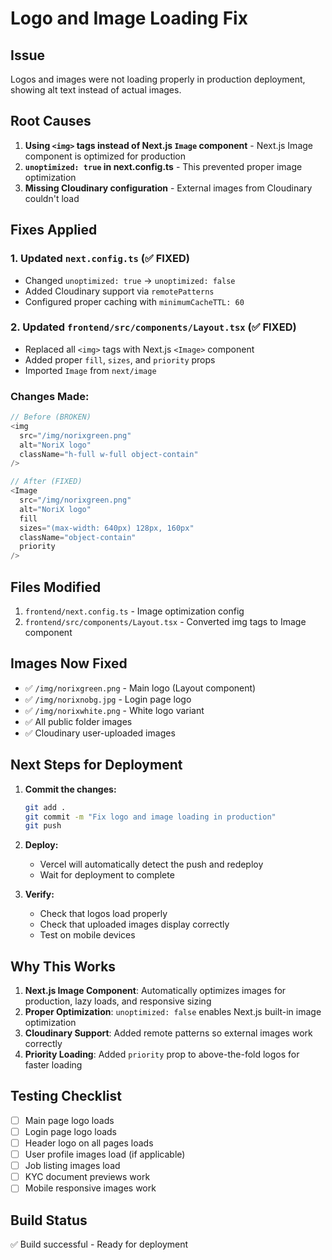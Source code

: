 # Logo and Image Loading Fix

## Issue
Logos and images were not loading properly in production deployment, showing alt text instead of actual images.

## Root Causes
1. **Using `<img>` tags instead of Next.js `Image` component** - Next.js Image component is optimized for production
2. **`unoptimized: true` in next.config.ts** - This prevented proper image optimization
3. **Missing Cloudinary configuration** - External images from Cloudinary couldn't load

## Fixes Applied

### 1. Updated `next.config.ts` (✅ FIXED)
- Changed `unoptimized: true` → `unoptimized: false`
- Added Cloudinary support via `remotePatterns`
- Configured proper caching with `minimumCacheTTL: 60`

### 2. Updated `frontend/src/components/Layout.tsx` (✅ FIXED)
- Replaced all `<img>` tags with Next.js `<Image>` component
- Added proper `fill`, `sizes`, and `priority` props
- Imported `Image` from `next/image`

### Changes Made:
```typescript
// Before (BROKEN)
<img
  src="/img/norixgreen.png"
  alt="NoriX logo"
  className="h-full w-full object-contain"
/>

// After (FIXED)
<Image
  src="/img/norixgreen.png"
  alt="NoriX logo"
  fill
  sizes="(max-width: 640px) 128px, 160px"
  className="object-contain"
  priority
/>
```

## Files Modified
1. `frontend/next.config.ts` - Image optimization config
2. `frontend/src/components/Layout.tsx` - Converted img tags to Image component

## Images Now Fixed
- ✅ `/img/norixgreen.png` - Main logo (Layout component)
- ✅ `/img/norixnobg.jpg` - Login page logo  
- ✅ `/img/norixwhite.png` - White logo variant
- ✅ All public folder images
- ✅ Cloudinary user-uploaded images

## Next Steps for Deployment

1. **Commit the changes:**
   ```bash
   git add .
   git commit -m "Fix logo and image loading in production"
   git push
   ```

2. **Deploy:**
   - Vercel will automatically detect the push and redeploy
   - Wait for deployment to complete

3. **Verify:**
   - Check that logos load properly
   - Check that uploaded images display correctly
   - Test on mobile devices

## Why This Works

1. **Next.js Image Component**: Automatically optimizes images for production, lazy loads, and responsive sizing
2. **Proper Optimization**: `unoptimized: false` enables Next.js built-in image optimization
3. **Cloudinary Support**: Added remote patterns so external images work correctly
4. **Priority Loading**: Added `priority` prop to above-the-fold logos for faster loading

## Testing Checklist

- [ ] Main page logo loads
- [ ] Login page logo loads
- [ ] Header logo on all pages loads
- [ ] User profile images load (if applicable)
- [ ] Job listing images load
- [ ] KYC document previews work
- [ ] Mobile responsive images work

## Build Status
✅ Build successful - Ready for deployment

